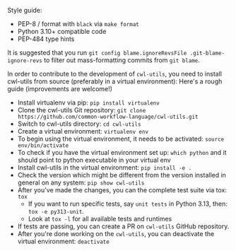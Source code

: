 Style guide:
- PEP-8 / format with ``black`` via ``make format``
- Python 3.10+ compatible code
- PEP-484 type hints

It is suggested that you run `git config blame.ignoreRevsFile .git-blame-ignore-revs`
to filter out mass-formatting commits from `git blame`.

In order to contribute to the development of ``cwl-utils``, you need to install cwl-utils from source (preferably in a virtual environment):
Here's a rough guide (improvements are welcome!) 
- Install virtualenv via pip: ``pip install virtualenv``
- Clone the cwl-utils Git repository: ``git clone https://github.com/common-workflow-language/cwl-utils.git``
- Switch to cwl-utils directory: ``cd cwl-utils``
- Create a virtual environment: ``virtualenv env``
- To begin using the virtual environment, it needs to be activated: ``source env/bin/activate``
- To check if you have the virtual environment set up: ``which python`` and it should point to python executable in your virtual env
- Install cwl-utils in the virtual environment: ``pip install -e .``
- Check the version which might be different from the version installed in general on any system: ``pip show cwl-utils``
- After you've made the changes, you can the complete test suite via tox: ``tox``
	- If you want to run specific tests, say ``unit tests`` in Python 3.13, then: ``tox -e py313-unit``.
	- Look at ``tox -l`` for all available tests and runtimes
- If tests are passing, you can create a PR on ``cwl-utils`` GitHub repository.
- After you're done working on the ``cwl-utils``, you can deactivate the virtual environment: ``deactivate``
